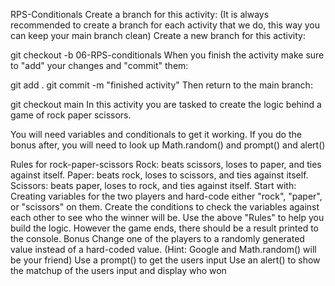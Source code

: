 RPS-Conditionals
Create a branch for this activity: (It is always recommended to create a branch for each activity that we do, this way you can keep your main branch clean)
Create a new branch for this activity:

git checkout -b 06-RPS-conditionals
When you finish the activity make sure to "add" your changes and "commit" them:

git add .
git commit -m "finished activity"
Then return to the main branch:

git checkout main
In this activity you are tasked to create the logic behind a game of rock paper scissors.

You will need variables and conditionals to get it working. If you do the bonus after, you will need to look up Math.random() and prompt() and alert()

Rules for rock-paper-scissors
Rock: beats scissors, loses to paper, and ties against itself.
Paper: beats rock, loses to scissors, and ties against itself.
Scissors: beats paper, loses to rock, and ties against itself.
Start with:
Creating variables for the two players and hard-code either "rock", "paper", or "scissors" on them.
Create the conditions to check the variables against each other to see who the winner will be. Use the above "Rules" to help you build the logic.
However the game ends, there should be a result printed to the console.
Bonus
Change one of the players to a randomly generated value instead of a hard-coded value. (Hint: Google and Math.random() will be your friend)
Use a prompt() to get the users input
Use an alert() to show the matchup of the users input and display who won